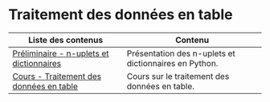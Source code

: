 # Traitement des données en table

| Liste des contenus                           | Contenu                             |
| -------------------------------------------- | ----------------------------------- |
| [Préliminaire - n-uplets et dictionnaires](n_uplets_dicos.md) | Présentation des n-uplets et dictionnaires en Python. |
| [Cours - Traitement des données en table](cours.md) | Cours sur le traitement des données en table. |